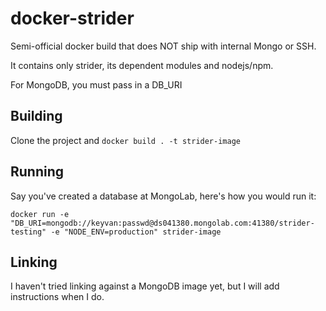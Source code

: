 # docker-strider

Semi-official docker build that does NOT ship with internal Mongo or SSH.

It contains only strider, its dependent modules and nodejs/npm.

For MongoDB, you must pass in a DB_URI

## Building

Clone the project and `docker build . -t strider-image`

## Running

Say you've created a database at MongoLab, here's how you would run it:

`docker run -e "DB_URI=mongodb://keyvan:passwd@ds041380.mongolab.com:41380/strider-testing" -e "NODE_ENV=production" strider-image`

## Linking

I haven't tried linking against a MongoDB image yet, but I will add instructions when I do.
